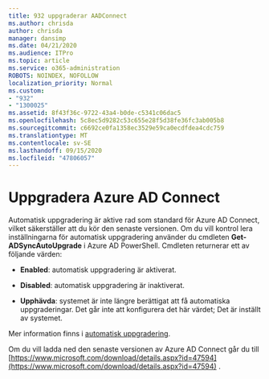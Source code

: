 ```yaml
---
title: 932 uppgraderar AADConnect
ms.author: chrisda
author: chrisda
manager: dansimp
ms.date: 04/21/2020
ms.audience: ITPro
ms.topic: article
ms.service: o365-administration
ROBOTS: NOINDEX, NOFOLLOW
localization_priority: Normal
ms.custom:
- "932"
- "1300025"
ms.assetid: 8f43f36c-9722-43a4-b0de-c5341c06dac5
ms.openlocfilehash: 5c8ec5d9282c53c655e28f5d38fe36fc3ab005b8
ms.sourcegitcommit: c6692ce0fa1358ec3529e59ca0ecdfdea4cdc759
ms.translationtype: MT
ms.contentlocale: sv-SE
ms.lasthandoff: 09/15/2020
ms.locfileid: "47806057"
---
```

# <a name="upgrade-azure-ad-connect"></a>Uppgradera Azure AD Connect

Automatisk uppgradering är aktive rad som standard för Azure AD Connect, vilket säkerställer att du kör den senaste versionen. Om du vill kontrol lera inställningarna för automatisk uppgradering använder du cmdleten **Get-ADSyncAutoUpgrade** i Azure AD PowerShell. Cmdleten returnerar ett av följande värden:

- **Enabled**: automatisk uppgradering är aktiverat.

- **Disabled**: automatisk uppgradering är inaktiverat.

- **Upphävda**: systemet är inte längre berättigat att få automatiska uppgraderingar. Det går inte att konfigurera det här värdet; Det är inställt av systemet.

Mer information finns i [automatisk uppgradering](https://docs.microsoft.com/azure/active-directory/connect/active-directory-aadconnect-feature-automatic-upgrade).

Om du vill ladda ned den senaste versionen av Azure AD Connect går du till [https://www.microsoft.com/download/details.aspx?id=47594](https://www.microsoft.com/download/details.aspx?id=47594) .
